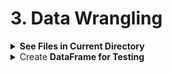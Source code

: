 # 3. Data Wrangling

<div style='width:1000px;margin:auto'>
<details><summary> <b>See Files in Current Directory</b> </summary><p>
```
import os
print(os.listdir("../input"))
```
</p></details>

<details><summary> Create <b>DataFrame for Testing</b> </summary><p>
```
# Import pandas
import pandas as pd

# Create the testing dataframe.
test_df = pd.util.testing.makeMixedDataFrame()
test_df = pd.util.testing.makeDataFrame()
test_df = pd.util.testing.makeMissingDataframe()
test_df = pd.util.testing.makeTimeDataFrame()
test_df = pd.util.testing.makePeriodFrame()
```
</p></details>

<details><summary> <b>Relationship Table</b> b/w <b> 2 categorical features</summary><p>
```
table = pd.crosstab(df.label, df.flow_id, normalize='columns'); table
```
</p></details>

<details><summary> Return columns have <b>NaNs or Infinite</b> values</summary><p>
```
def return_cols_have_inf(df):
    return [col for col in df if np.isfinite(df[col]).sum() != df.shape[0]]

def return_cols_have_nan(df):
    return [col for col in df if np.isnan(df[col]).sum()]
```
</p></details>

<details><summary> <b>Partial Function</b> [python 3] </summary><p>
```
from functools import partial 

# A normal function 
def add(a, b, c): 
    return 100 * a + 10 * b + c 
  
# A partial function with b = 1 and c = 2 
add_part = partial(add, c = 2, b = 1) 
  
# Calling partial function 
print(add_part(3)) 
```
</p></details>

<details><summary>Add <b>new dimension</b> to vector/matrix [np.array] </summary><p>
```
#### Trick number #1:
# Add a second dimension
# This is like x[:, np.newaxis] == x[:, None]
x[np.newaxis].shape, x[None].shape

#### Trick number #2:
# Add a new dimension at last.
# This is much better/safe approch
x[..., None].shape, x[..., np.newaxis].shape


#### Trick number #3:
# First parameter is the array/tensor
# Second parameter is the position where you want to add.
# ex:  BEFORE: x.shape --> (4,)
#        AFTER:    x.shape --> (1, 4)
np.expand_dims(x, 0)


```
</p></details>

<details><summary><b>Settings for Plotting</b> </summary><p>
```
import matplotlib.pyplot as plt

def set_plot_sizes(sml, med, big):
    plt.rc('font', size=sml)          # controls default text sizes
    plt.rc('axes', titlesize=sml)     # fontsize of the axes title
    plt.rc('axes', labelsize=med)    # fontsize of the x and y labels
    plt.rc('xtick', labelsize=sml)    # fontsize of the tick labels
    plt.rc('ytick', labelsize=sml)    # fontsize of the tick labels
    plt.rc('legend', fontsize=sml)    # legend fontsize
    plt.rc('figure', titlesize=big)  # fontsize of the figure title
    
# Usage
set_plot_sizes(12, 14, 16)
```
</p></details>

<details><summary> <b>[Profiling]</b> See which command takes the most in a function </summary><p>
```
# Let's run it in RandomForest.
m = RandomForestRegressor(n_jobs=-1)
%prun m.fit(X, y)

# After that you can notice that the following command takes the most time in running m.fit()
# So we make once and use it multiple times.
%time X = np.array(X, dtype=np.float32)
```
</p></details>

<details><summary><b>A series of arrays</b> to <b>DataFrame</b> </summary><p>
~~~python
X_train = X_train.apply(pd.Series)
~~~
</p></details>

<details><summary> <b>Progress Bar</b> for <b>Pandas Operations</b> </summary><p>
~~~python
from tqdm import tqdm
tqdm.pandas()

temp = tweet.text.progress_apply(len)
~~~
</p></details>

<details><summary> <b>Select All Columns EXCEPT specific columns</b> </summary>
<p>
~~~python
# Option 1
df.loc[:, df.columns != 'b']

# Option 2
df.drop('b', axis=1)

# Option 3
df[df.columns.difference(['b'])]

# Option 4
df.loc[:, ~df.columns.isin(['col1', 'col2'])]

# Option 5
df[map(lambda x :x not in ['b'], list(df.columns))]
~~~
</p>
</details>

<details><summary> <b>f-Literal</b> </summary><p>
<p><a href="file:///media/mosaab/Volume/Personal/Development/Courses%20Docs/NLP%20with%20Python%20-%20Udemy/00-Python-Text-Basics/00-Working-with-Text-Files.html#Formatted-String-Literals-(f-strings)">Formatted String Literal</a> </p>
</p></details>

<details><summary> <b>Save & Remove label at the same time</b> </summary>
<p>
~~~python
label = iris.pop('species')
~~~
</p>
</details>

<details><summary> <b>Add Prefix or Suffix to all columns name</b> </summary>
<p>
~~~python
# Add Prefix
df.add_prefix('X_')

# Add Suffix
df.add_suffix('_Y')
~~~
</p>
</details>

<details><summary> <b>Create Rare Category</b> </summary>
<p>
~~~python
# See the value counts for each category
genre.value_counts()

# Select the top n categories
top_four = genre.value_counts().nlargest(4).index
top_four

# Add Rare category
genre_updated = genre.where(genre.isin(top_four), other='Rare')

# See the changes
genre_updated.value_counts()
~~~
</p>
</details>

<details><summary> <b>Select Multiple Slices of Columns from a DataFrame</b> </summary>
<p>
~~~python
# DataFrame
df = pd.DataFrame(np.random.rand(3, 11), columns=list('ABCDEFGHIJk'))

# Option 1
pd.concat([df.loc[:, 'A', 'C'], df.loc[:, 'F'], df.loc[:, 'J':'K']], axis='columns')

# Option 2
df[list(df.columns[0:3]) + list(df.columns[5]) + list(df.columns[9:11])]

# Option 3
df.iloc[:, np.r_[0:3, 5, 9:11]]

~~~
</p>
</details>

<details><summary> <b>Remove Duplicated cat/num features</b> </summary>
<p>
~~~python
train_enc = pd.DataFrame(index=train_reduced.index)

for col in tqdm_notebook(traintest.columns):
    train_enc[col] = train_reduced[col].factorize()[0]
~~~

~~~python
dup_cols = {}

for i, c1 in enumerate(tqdm_notebook(train_enc.columns)):
    for c2 in train_enc.columns[i+1:]:
        if c2 not in dup_cols and np.all(train_enc[c1] == train_enc[c2]):
            dup_cols[c2] = c1
~~~

<h4> Drop them </h4>
~~~python
traintest.drop(dup_cols.keys(), axis=1, inplace=True)
~~~
</p>
</details>


<details><summary> <b>Function</b> for <b>Summary Statistics</b> </summary>
<p>
~~~python
# Credits: https://www.kaggle.com/kabure/eda-feat-engineering-encode-conquer
from scipy import stats

# Summary dataframe
def summary_table(df, sort_col=0):
    summary              = pd.DataFrame({'dtypes': df.dtypes}).reset_index()
    summary.columns      = ['Name', 'dtypes']
    summary['Missing']   = df.isnull().sum().values
    summary['M_Percent'] = round(100 * summary['Missing'] / df.shape[0], 2)
    summary['Uniques']   = df.nunique().values
    summary['First Value'] = df.loc[0].values
    summary['Second Value'] = df.loc[1].values
    summary['Third Value'] = df.loc[2].values

    for name in summary['Name'].value_counts().index:
        summary.loc[summary['Name'] == name, 'Entropy'] = round(stats.entropy(df[name].value_counts(normalize=True), base=2), 2)

    summary = summary.sort_values(by=[sort_col], ascending=False) if sort_col else summary
    
    # Print some smmaries.
    print(f'~> Dataframe has {bg(df.shape[1])} Columns, and {bg(df.shape[0])} Rows.')
    print(f'~> Dataframe has {bg(summary[summary["Missing"] > 0].shape[0], color="red")} Columns have [Missing] Values.')
    print('---'*20)
    for type_name in np.unique(df.dtypes):
        print(f'~> There are {bg(df.select_dtypes(type_name).shape[1])}\t Columns that have [Type] = {bg(type_name, "s", "green")}')


    return summary.style.background_gradient(cmap='summer_r')
~~~
</p>
</details>


<details><summary>See If which features have <b>Differencet Distrubtion</b> in <b>traing</b> and <b>test</b> datasets <b>(KS Test)</b> </summary>
<p>

<p><a href="https://www.kaggle.com/alexpengxiao/preprocessing-model-averaging-by-xgb-lgb-1-39"><b>Credits</b></a> </p>
~~~python
from scipy.stats import ks_2samp
THRESHOLD_P_VALUE = 0.01 #need tuned
THRESHOLD_STATISTIC = 0.3 #need tuned
diff_cols = []
for col in train.columns:
    statistic, pvalue = ks_2samp(train[col].values, test[col].values)
    if pvalue <= THRESHOLD_P_VALUE and np.abs(statistic) > THRESHOLD_STATISTIC:
        diff_cols.append(col)
for col in diff_cols:
    if col in train.columns:
        train.drop(col, axis=1, inplace=True)
        test.drop(col, axis=1, inplace=True)
train.shape
~~~
</p>
</details>


<details><summary> Read <b>specific</b> # rows <b>(if data is large)</b> </summary>
<p>
~~~python
features_sample = pd.read_csv('../input/home-credit-default-risk-feature-tools/feature_matrix.csv', nrows = 20000)
~~~
</p>
</details>

<details><summary> <b>Select Features & Target</b> </summary>
<p style="margin: 0; padding: 0">
[Get The Data 1](file:///media/mosaab/Volume/Personal/Development/Courses%20Docs/Data%20Science/10_%20K-Nearest%20Neighbors/3_KNN%20Project-Mosaab.html#Get-the-Data) 

<b>NOTE:</b> This method works only if the `Target` class is the last column.

	X = df.iloc[:, :-1]
	y = df.iloc[:, -1]
	
[Get The Data 2](file:///media/mosaab/Volume/Personal/Development/Courses%20Docs/Data%20Science/10_%20K-Nearest%20Neighbors/2_KNN%20-%20Full%20Pipeline.html#Get-the-Data) 
~~~python
X = df.drop('TARGET CLASS', axis=1)
y = df['TARGET CLASS']
~~~
</p>
</details>

<details><summary> <b>Add Train & Test together</b> </summary>
<p>
~~~python
# Add identifying column
app_train['set'] = 'train'
app_test['set'] = 'test'
app_test["TARGET"] = np.nan

# Append the dataframes
app = app_train.append(app_test, ignore_index = True)

train = app[app['set'] == 'train']
train.head()
~~~
</p>
</details>


<details><summary> <b>De-Ananomitizing</b> </summary>
<p>
[<b>Example</b>](file:///media/mosaab/Volume/Courses/Computer%20Science/Advanced/Machine%20Learning/[FreeCoursesOnline.Me]%20Coursera%20-%20How%20to%20Win%20a%20Data%20Science%20Competition%20%20Learn%20from%20Top%20Kagglers/008.Exploratory%20data%20analysis/Ananomized%20Data%20&%20Visualization.html#Importing,-Importing,-Importing:) 
</p>
</details>

<details><summary> Show <b>a specific number of columns in (df.head())</b> </summary>
<p style="margin: 0; padding: 0">
~~~python
pd.options.display.max_columns = 1700
~~~
</p>
</details>

<details><summary>Convert <b>Data Types</b> for <b>LESS</b> memory size</summary>
<p style="margin: 0">
[<b>Check this Article</b>](https://medium.com/@vincentteyssier/optimizing-the-size-of-a-pandas-dataframe-for-low-memory-environment-5f07db3d72e) 
~~~python
import sys

def return_size(df):
    """Return size of dataframe in gigabytes"""
    return round(sys.getsizeof(df) / 1e9, 2)

def convert_types(df, print_info = False):
    
    original_memory = df.memory_usage().sum()
    
    # Iterate through each column
    for c in df:
        
        # Convert ids and booleans to integers
        if ('SK_ID' in c):
            df[c] = df[c].fillna(0).astype(np.int32)
            
        # Convert objects to category
        elif (df[c].dtype == 'object') and (df[c].nunique() < df.shape[0]):
            df[c] = df[c].astype('category')
        
        # Booleans mapped to integers
        elif list(df[c].unique()) == [1, 0]:
            df[c] = df[c].astype(bool)
        
        # Float64 to float32
        elif df[c].dtype == float:
            df[c] = df[c].astype(np.float32)
            
        # Int64 to int32
        elif df[c].dtype == int:
            df[c] = df[c].astype(np.int32)
        
    new_memory = df.memory_usage().sum()
    
    if print_info:
        print(f'Original Memory Usage: {round(original_memory / 1e9, 2)} gb.')
        print(f'New Memory Usage: {round(new_memory / 1e9, 2)} gb.')
        
    return df
~~~

### 2. Much more efficient one.
~~~python
from tqdm import tqdm_notebook

def reduce_mem_usage(df):
    start_mem = df.memory_usage().sum() / 1024**3
    print('~> Memory usage of dataframe is {:.3f} GB'.format(start_mem))

    for col in tqdm_notebook(df.columns):
        col_type = df[col].dtype
        if col_type != object:
                c_min = df[col].min()
                c_max = df[col].max()
                if str(col_type)[:3] == 'int':
                    if c_min > np.iinfo(np.int8).min and c_max < np.iinfo(np.int8).max:
                        df[col] = df[col].astype(np.int8)
                    elif c_min > np.iinfo(np.uint8).min and c_max < np.iinfo(np.uint8).max:
                        df[col] = df[col].astype(np.uint8)
                    elif c_min > np.iinfo(np.int16).min and c_max < np.iinfo(np.int16).max:
                        df[col] = df[col].astype(np.int16)
                    elif c_min > np.iinfo(np.uint16).min and c_max < np.iinfo(np.uint16).max:
                        df[col] = df[col].astype(np.uint16)
                    elif c_min > np.iinfo(np.int32).min and c_max < np.iinfo(np.int32).max:
                        df[col] = df[col].astype(np.int32)
                    elif c_min > np.iinfo(np.uint32).min and c_max < np.iinfo(np.uint32).max:
                        df[col] = df[col].astype(np.uint32)                    
                    elif c_min > np.iinfo(np.int64).min and c_max < np.iinfo(np.int64).max:
                        df[col] = df[col].astype(np.int64)
                    elif c_min > np.iinfo(np.uint64).min and c_max < np.iinfo(np.uint64).max:
                        df[col] = df[col].astype(np.uint64)
                else:
                    if c_min > np.finfo(np.float16).min and c_max < np.finfo(np.float16).max:
                        df[col] = df[col].astype(np.float16)
                    elif c_min > np.finfo(np.float32).min and c_max < np.finfo(np.float32).max:
                        df[col] = df[col].astype(np.float32)
                    else:
                        df[col] = df[col].astype(np.float64)
        ## Comment this if you have NaN value in this column.
        # else:
            # df[col] = df[col].astype('category')

    end_mem = df.memory_usage().sum() / 1024**3
    print('~> Memory usage after optimization is: {:.3f} GB'.format(end_mem))
    print('~> Decreased by {:.1f}%'.format(100 * (start_mem - end_mem) / start_mem))
    print('---'*20)
    return df
~~~
</p>
</details>

<details><summary> Select by <b>Types</b> </summary>
<p style="margin: 0">
~~~python
df.select_dtypes('int').nunique()

# You can use it, to select `Categorical Variables`
college.select_dtypes('object').nunique()

# Returns a number of columns from the same type
college.select_dtypes('float').nunique().count()
~~~
</p>
</details>

<details><summary> Show <b># of Columns</b> for each <b>Type</b> </summary>
<p style="margin: 0">
~~~python
# Number of each type of column
app_train.dtypes.value_counts()

#### Result ####
float64    65
int64      41
object     16
dtype: int64
~~~
</p>
</details>

<details><summary> Show <b># of Unique Values</b> for each <b>Column</b> </summary>
<p>
~~~python
# Number of unique classes in each object column
app_train.select_dtypes('object').apply(pd.Series.nunique, axis = 0)

#### Result #####
NAME_CONTRACT_TYPE             2
CODE_GENDER                    3
FLAG_OWN_CAR                   2
FLAG_OWN_REALTY                2
NAME_TYPE_SUITE                7
NAME_INCOME_TYPE               8
NAME_EDUCATION_TYPE            5
NAME_FAMILY_STATUS             6
~~~
</p>
</details>
<details><summary> Rename <b>Columns Name</b> </summary>
<p>
~~~python
rename = {'Column Name 1':'New Name 1', 
	'Column Name 2': 'New Name 2'}
data.rename(index=str, columns=rename, inplace=True)
~~~

</p>
</details>


<details><summary> <b>Sample, info, describe.</b> </summary>
<p style="margin: 0">
<p><a href="file:///media/mosaab/Volume/Personal/Development/Courses%20Docs/Data%20Science/0_%20A%20Data%20Science%20Framework%20to%20achieve%2099%20Accuracy/a-data-science-framework-to-achieve-99-accuracy.html#3.2-Meet-and-Greet-Data">Meet and Greet Data</a> </p>
~~~python
df.sample(10)
df.head()
df.tail()
df.describe(include='all')
df.info()
~~~
</p>
</details>

<details><summary> Show a <b>Beautiful</b> Statistical Result </summary>
<p><a href="file:///media/mosaab/Volume/Personal/Development/Courses%20Docs/Kaggle's%20Notebooks/1_Titanic%20Survival/EDA%20To%20Prediction(DieTanic).html#Embarked--%3E-Categorical-Value">See the <b>Result</b></a> <br>
<a href="https://pandas.pydata.org/pandas-docs/stable/user_guide/style.html">See the <b>Doc</b></a> </p>
<p>
~~~python
data.groupby(['Fare_Range'])['Survived'].mean().to_frame().style.background_gradient(cmap='summer_r')

data['Age_band'].value_counts().to_frame().style.background_gradient(cmap='summer')#checking the number of passenegers in each band

pd.crosstab(data.Parch,data.Pclass).style.background_gradient(cmap='summer_r')
~~~
</p>
</details>

<details><summary> <b>Word Cloud</b></summary>
<p style="margin: 0">
~~~python
from wordcloud import WordCloud, STOPWORDS

# textn_w is your list of words.
wc = WordCloud(width=1440, height=1080, background_color='black',
               max_words=len(textn_w), stopwords=set(STOPWORDS)
wc.generate(textn_w)
print(bg('Word Cloud for non_duplicate Questions Pairs:', 'str', 'green'))
plt.figure(figsize=(20, 15))
plt.imshow(wc, interpolation='bilinear')
plt.axis('off');
~~~

<h4> 2. Generate from Dictionary (tag, number of occurances)</h4>
[<b>Notebook</b>](file:///media/mosaab/Volume/Personal/Development/Courses%20Docs/Applied%20ML%20Course/0_Code/0_Case%20Studies/4_Stackoverflow%20Tag%20Predictor/1_Course%20Code/SO_Tag_Predictor.html) 
~~~python
# Lets first convert the 'result' dictionary to 'list of tuples'
tup = dict(result.items())
#Initializing WordCloud using frequencies of tags.
wordcloud = WordCloud(    background_color='black',
                          width=1600,
                          height=800,
                          stopwords=set(STOPWORDS),
                    ).generate_from_frequencies(tup)

fig = plt.figure(figsize=(30,20))
plt.imshow(wordcloud)
plt.axis('off')
plt.tight_layout(pad=0)
fig.savefig("tag.png")
plt.show()
~~~
</p>
</details>


<details><summary>From <b>String</b> to <b>Date</b></summary>
<p style="margin: 0">
<p><a href="file:///media/mosaab/Volume/Personal/Development/Courses%20Docs/Data%20Science/8_First%20Capstone%20Project/911%20Calls%20Data%20Capstone%20Project-Mosaab.html#From-String-to-Datetime">See <b>Code</b> in notebook</a> </p>
~~~python
df['timeStamp'] = pd.to_datetime(df['timeStamp'])
~~~
</p>
</details>


<details><summary>Convert a Column to Type (<b>Int</b>)</summary>
<p style="margin: 0">
[See <b>Code</b> in Kaggle](https://www.kaggle.com/jemseow/machine-learning-to-predict-app-ratings) 
~~~python
# convert reviews to numeric
df['Reviews'] = df['Reviews'].astype(int)
~~~
</p>
</details>

<details><summary><b>Align Training & Testing data with same columns</b></summary>
<p>
[see <b>results</b>](file:///media/mosaab/Volume/Personal/Development/Courses%20Docs/Kaggle's%20Notebooks/3_Home%20Credit%20Loans/1_Start%20Here:%20A%20Gentle%20Introduction.html#Aligning-Training-and-Testing-Data) 
~~~python
train_labels = app_train['TARGET']

# Align the training and testing data, keep only columns present in both dataframes
app_train, app_test = app_train.align(app_test, join = 'inner', axis = 1)

# Add the target back in
app_train['TARGET'] = train_labels

print('Training Features shape: ', app_train.shape)
print('Testing Features shape: ', app_test.shape)
~~~
</p>
</details>


<details><summary>Show <b>Top Correlated Features</b> with <b>TARGET</b></summary>
<p>
~~~python
# Function to calculate correlations with the target for a dataframe
def target_corrs(df, target):

    # List of correlations
    corrs = []

    # Iterate through the columns 
    for col in df.columns:
        print(col)
        # Skip the target column
        if col != target:
            # Calculate correlation with the target
            corr = df[target].corr(df[col])

            # Append the list as a tuple
            corrs.append((col, corr))
            
    # Sort by absolute magnitude of correlations
    corrs = sorted(corrs, key = lambda x: abs(x[1]), reverse = True)
    
    return corrs
~~~
</p>
</details>

<details><summary>Save List using <b>Pickle</b></summary>
<p>

<h4>1. Save list</h4>
~~~python
# Save the onehot columns to later use.
with open('onehot_cols.pkl', 'wb') as f:
    pickle.dump(onehot_cols, f)
~~~

<h4>2. Load List</h4>
~~~python
with open('onehot_cols.pkl', 'rb') as f:
	myList = pickle.load(f)
~~~

<h4>3. Read or Save (Compact Version) (best)</h4>
~~~python
# See if frequency encoded colums is there or not.
if os.path.isfile('./freq_cols.pkl'):
    with open('freq_cols.pkl', 'rb') as f: 
        freq_cols = pickle.load(f)
else:
    # Select only the dummy variables.
    freq_cols = [col for col in train.columns if col.startswith('freq')]
    
    # Save the onehot columns to later use.
    with open('freq_cols.pkl', 'wb') as f:
        pickle.dump(freq_cols, f)
~~~
</p>
</details>

<details><summary><b>Add a record to a DataFrame</b></summary><p>
```
df = train.append(test, ignore_index=True)
```
</p></details>

 </div>


